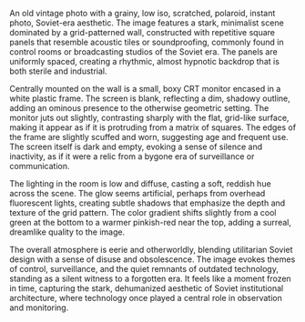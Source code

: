 An old vintage photo with a grainy, low iso, scratched, polaroid, instant photo, Soviet-era aesthetic. The image features a stark, minimalist scene dominated by a grid-patterned wall, constructed with repetitive square panels that resemble acoustic tiles or soundproofing, commonly found in control rooms or broadcasting studios of the Soviet era. The panels are uniformly spaced, creating a rhythmic, almost hypnotic backdrop that is both sterile and industrial.

Centrally mounted on the wall is a small, boxy CRT monitor encased in a white plastic frame. The screen is blank, reflecting a dim, shadowy outline, adding an ominous presence to the otherwise geometric setting. The monitor juts out slightly, contrasting sharply with the flat, grid-like surface, making it appear as if it is protruding from a matrix of squares. The edges of the frame are slightly scuffed and worn, suggesting age and frequent use. The screen itself is dark and empty, evoking a sense of silence and inactivity, as if it were a relic from a bygone era of surveillance or communication.

The lighting in the room is low and diffuse, casting a soft, reddish hue across the scene. The glow seems artificial, perhaps from overhead fluorescent lights, creating subtle shadows that emphasize the depth and texture of the grid pattern. The color gradient shifts slightly from a cool green at the bottom to a warmer pinkish-red near the top, adding a surreal, dreamlike quality to the image.

The overall atmosphere is eerie and otherworldly, blending utilitarian Soviet design with a sense of disuse and obsolescence. The image evokes themes of control, surveillance, and the quiet remnants of outdated technology, standing as a silent witness to a forgotten era. It feels like a moment frozen in time, capturing the stark, dehumanized aesthetic of Soviet institutional architecture, where technology once played a central role in observation and monitoring.